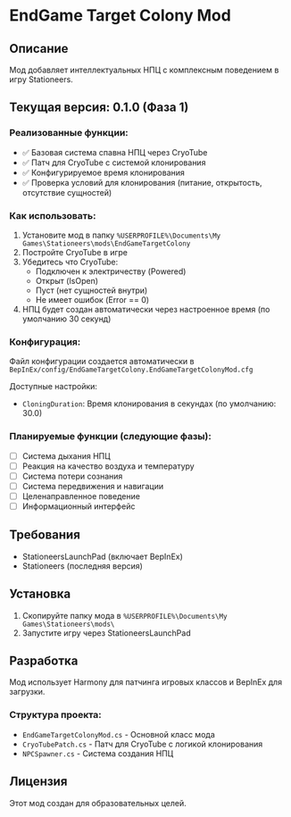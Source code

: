 # EndGame Target Colony Mod

## Описание
Мод добавляет интеллектуальных НПЦ с комплексным поведением в игру Stationeers.

## Текущая версия: 0.1.0 (Фаза 1)

### Реализованные функции:
- ✅ Базовая система спавна НПЦ через CryoTube
- ✅ Патч для CryoTube с системой клонирования
- ✅ Конфигурируемое время клонирования
- ✅ Проверка условий для клонирования (питание, открытость, отсутствие сущностей)

### Как использовать:
1. Установите мод в папку `%USERPROFILE%\Documents\My Games\Stationeers\mods\EndGameTargetColony`
2. Постройте CryoTube в игре
3. Убедитесь что CryoTube:
   - Подключен к электричеству (Powered)
   - Открыт (IsOpen)
   - Пуст (нет сущностей внутри)
   - Не имеет ошибок (Error == 0)
4. НПЦ будет создан автоматически через настроенное время (по умолчанию 30 секунд)

### Конфигурация:
Файл конфигурации создается автоматически в `BepInEx/config/EndGameTargetColony.EndGameTargetColonyMod.cfg`

Доступные настройки:
- `CloningDuration`: Время клонирования в секундах (по умолчанию: 30.0)

### Планируемые функции (следующие фазы):
- [ ] Система дыхания НПЦ
- [ ] Реакция на качество воздуха и температуру
- [ ] Система потери сознания
- [ ] Система передвижения и навигации
- [ ] Целенаправленное поведение
- [ ] Информационный интерфейс

## Требования
- StationeersLaunchPad (включает BepInEx)
- Stationeers (последняя версия)

## Установка
1. Скопируйте папку мода в `%USERPROFILE%\Documents\My Games\Stationeers\mods\`
2. Запустите игру через StationeersLaunchPad

## Разработка
Мод использует Harmony для патчинга игровых классов и BepInEx для загрузки.

### Структура проекта:
- `EndGameTargetColonyMod.cs` - Основной класс мода
- `CryoTubePatch.cs` - Патч для CryoTube с логикой клонирования
- `NPCSpawner.cs` - Система создания НПЦ

## Лицензия
Этот мод создан для образовательных целей.